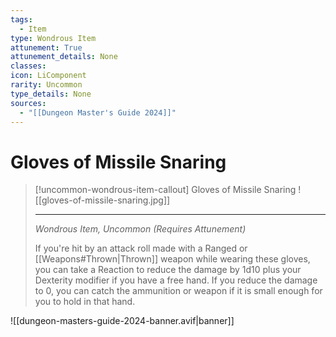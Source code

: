 ```yaml
---
tags:
  - Item
type: Wondrous Item
attunement: True
attunement_details: None
classes:
icon: LiComponent
rarity: Uncommon
type_details: None
sources: 
  - "[[Dungeon Master's Guide 2024]]"
---
```

# Gloves of Missile Snaring
>[!uncommon-wondrous-item-callout] Gloves of Missile Snaring
>![[gloves-of-missile-snaring.jpg]]
>
>- - -
>_Wondrous Item, Uncommon (Requires Attunement)_
>
>If you're hit by an attack roll made with a Ranged or [[Weapons#Thrown\|Thrown]] weapon while wearing these gloves, you can take a Reaction to reduce the damage by 1d10 plus your Dexterity modifier if you have a free hand. If you reduce the damage to 0, you can catch the ammunition or weapon if it is small enough for you to hold in that hand.
>


![[dungeon-masters-guide-2024-banner.avif|banner]]